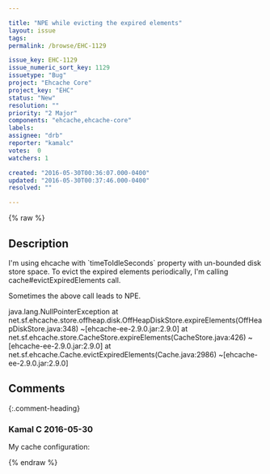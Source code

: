 ```yaml
---

title: "NPE while evicting the expired elements"
layout: issue
tags: 
permalink: /browse/EHC-1129

issue_key: EHC-1129
issue_numeric_sort_key: 1129
issuetype: "Bug"
project: "Ehcache Core"
project_key: "EHC"
status: "New"
resolution: ""
priority: "2 Major"
components: "ehcache,ehcache-core"
labels: 
assignee: "drb"
reporter: "kamalc"
votes:  0
watchers: 1

created: "2016-05-30T00:36:07.000-0400"
updated: "2016-05-30T00:37:46.000-0400"
resolved: ""

---
```




{% raw %}



## Description

<div markdown="1" class="description">

I'm using ehcache with \`timeToIdleSeconds\` property with un-bounded disk store space. To evict the expired elements periodically, I'm calling cache#evictExpiredElements call. 

Sometimes the above call leads to NPE.

java.lang.NullPointerException
        at net.sf.ehcache.store.offheap.disk.OffHeapDiskStore.expireElements(OffHeapDiskStore.java:348) ~[ehcache-ee-2.9.0.jar:2.9.0]
        at net.sf.ehcache.store.CacheStore.expireElements(CacheStore.java:426) ~[ehcache-ee-2.9.0.jar:2.9.0]
        at net.sf.ehcache.Cache.evictExpiredElements(Cache.java:2986) ~[ehcache-ee-2.9.0.jar:2.9.0]


</div>

## Comments


{:.comment-heading}
### **Kamal C** <span class="date">2016-05-30</span>

<div markdown="1" class="comment">

My cache configuration:

<cache name="cache" maxEntriesLocalHeap="50000" eternal="false"
		timeToIdleSeconds="21600"  overflowToDisk="true" diskPersistent="true" />

</div>



{% endraw %}
